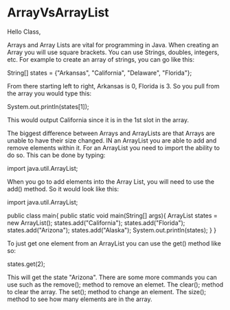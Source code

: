 # ArrayVsArrayList
Hello Class,

Arrays and Array Lists are vital for programming in Java. When creating an Array you will use square brackets. You can use Strings, doubles, integers, etc. For example to create an array of strings, you can go like this: 

String[] states = {"Arkansas", "California", "Delaware", "Florida"};

From there starting left to right, Arkansas is 0, Florida is 3. So you pull from the array you would type this:

System.out.println(states[1]);

This would output California since it is in the 1st slot in the array.

The biggest difference between Arrays and ArrayLists are that Arrays are unable to have their size changed. IN an ArrayList you are able to add and remove elements within it. For an ArrayList you need to import the ability to do so. This can be done by typing:

import java.util.ArrayList;

When you go to add elements into the Array List, you will need to use the add() method. So it would look like this:

import java.util.ArrayList;

public class main{
    public static void main(String[] args){
        ArrayList<String> states = new ArrayList<String>();
        states.add("California");
        states.add("Florida");
        states.add("Arizona");
        states.add("Alaska");
        System.out.println(states);
    }
}

To just get one element from an ArrayList you can use the get() method like so:

states.get(2);

This will get the state "Arizona". There are some more commands you can use such as the remove(); method to remove an elemet.
The clear(); method to clear the array.
The set(); method to change an element.
The size(); method to see how many elements are in the array.